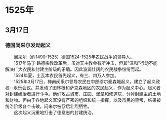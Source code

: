 # 1525年
## 3月17日
### 德国闵采尔发动起义
　　闽采尔（约1490-1525）德国1524-1525年农民战争的领导人。<br>　　1517年马丁·路德宗教改革后，虽对天主教会有所冲击，但其"温和"行动不能解决广大农民和封建主阶级的矛盾。因此波澜壮阔的农民战争纷纷而起。<br>　　1524年夏，土瓦本农民首先起义，有三、四万人参加。<br>　　1525年3月17日，神甫闵采尔领导农民在中部缪尔豪森城起义，建立了起义政权--永乐会议。并发动了图林根和萨克森地区的农民起义，作为起义中心。起义者对封建统治者进行斗争。他们攻占城市、庄园、堡垒和修道院，分掉封建主的土地和财物。但由于各地起义军没有严密的组织和统一指挥，以及市民的背叛，结果被统治阶级各个击破，问米尔被俘后壮烈牺牲。<br>　　这次起义沉重地打击了德意志的封建统治。
<comment/>